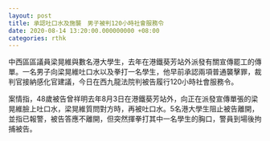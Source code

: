 ```yaml
---
layout: post
title: 承認吐口水及施襲　男子被判120小時社會服務令
date: 2020-08-14 13:20:00.000000000 +08:00
categories: rthk
---
```


中西區區議員梁晃維與數名港大學生，去年在港鐵葵芳站外派發有關宣傳罷工的傳單。一名男子向梁晃維吐口水以及拳打一名學生，他早前承認兩項普通襲擊罪，裁判官接納感化官建議，今日在西九龍法院判被告履行120小時社會服務令。

案情指，48歲被告曾祥明去年8月3日在港鐵葵芳站外，向正在派發宣傳單張的梁晃維臉上吐口水，梁晃維質問對方時，再被吐口水。5名港大學生阻止被告離開，並指已報警，被告答應不離開，但突然揮拳打其中一名學生的胸口，警員到場後拘捕被告。
